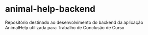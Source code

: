 # animal-help-backend
Repositório destinado ao desenvolvimento do backend da aplicação AnimalHelp utilizada para Trabalho de Conclusão de Curso
